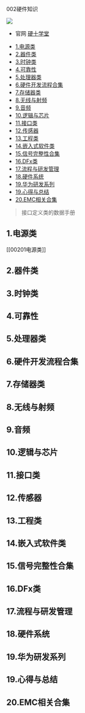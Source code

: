 002硬件知识

![](https://img2.doubanio.com/view/subject/s/public/s34366850.jpg)

* 官网  [硬十学堂](https://www.hw100k.com/)

- [1.电源类](#1电源类)
- [2.器件类](#2器件类)
- [3.时钟类](#3时钟类)
- [4.可靠性](#4可靠性)
- [5.处理器类](#5处理器类)
- [6.硬件开发流程合集](#6硬件开发流程合集)
- [7.存储器类](#7存储器类)
- [8.无线与射频](#8无线与射频)
- [9.音频](#9音频)
- [10.逻辑与芯片](#10逻辑与芯片)
- [11.接口类](#11接口类)
- [12.传感器](#12传感器)
- [13.工程类](#13工程类)
- [14.嵌入式软件类](#14嵌入式软件类)
- [15.信号完整性合集](#15信号完整性合集)
- [16.DFx类](#16dfx类)
- [17.流程与研发管理](#17流程与研发管理)
- [18.硬件系统](#18硬件系统)
- [19.华为研发系列](#19华为研发系列)
- [19.心得与总结](#19心得与总结)
- [20.EMC相关合集](#20emc相关合集)

> 接口定义类的数据手册

## 1.电源类

[[00201电源类]]

## 2.器件类

## 3.时钟类

## 4.可靠性

## 5.处理器类

## 6.硬件开发流程合集

## 7.存储器类

## 8.无线与射频

## 9.音频

## 10.逻辑与芯片

## 11.接口类

## 12.传感器

## 13.工程类

## 14.嵌入式软件类

## 15.信号完整性合集

## 16.DFx类

## 17.流程与研发管理

## 18.硬件系统

## 19.华为研发系列

## 19.心得与总结

## 20.EMC相关合集

